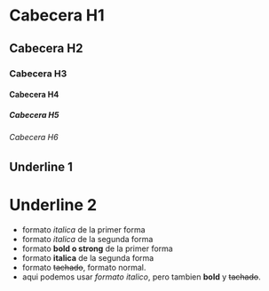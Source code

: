 # Cabecera H1
## Cabecera H2
### Cabecera H3
#### Cabecera H4
##### Cabecera H5
###### Cabecera H6

Underline 1
-----------

Underline 2
===========

- formato *italica* de la primer forma
- formato _italica_ de la segunda forma
- formato **bold o strong** de la primer forma
- formato __italica__ de la segunda forma
- formato ~~tachado~~, formato normal.
- aqui podemos usar *formato italico*, pero tambien **bold** y ~~tachado~~.